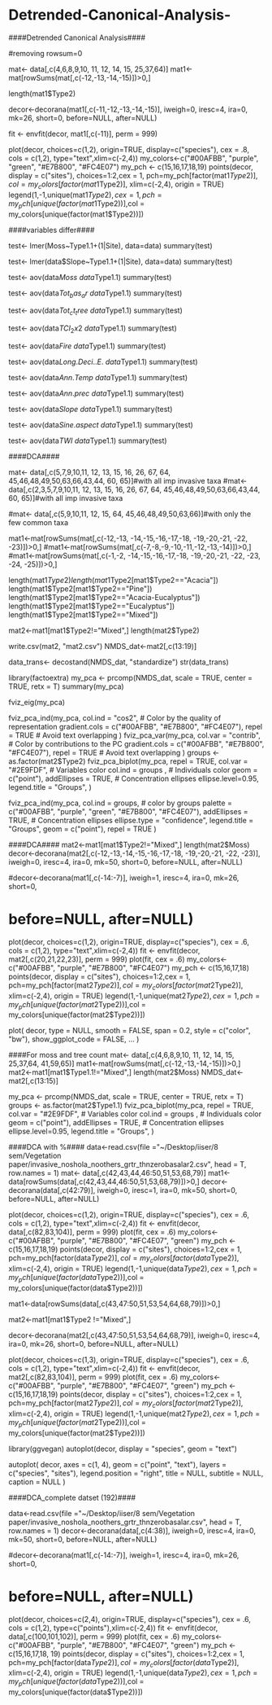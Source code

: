 # Detrended-Canonical-Analysis-

####Detrended Canonical Analysis####

#removing rowsum=0


mat<- data[,c(4,6,8,9,10, 11, 12, 14, 15, 25,37,64)]
mat1<-mat[rowSums(mat[,c(-12,-13,-14,-15)])>0,]

length(mat1$Type2)

decor<-decorana(mat1[,c(-11,-12,-13,-14,-15)], iweigh=0, iresc=4, ira=0, mk=26, short=0,
         before=NULL, after=NULL)

fit <- envfit(decor, mat1[,c(-11)], perm = 999)

plot(decor, choices=c(1,2), origin=TRUE,
     display=c("species"),
     cex = .8, cols = c(1,2), type="text",xlim=c(-2,4))
my_colors<-c("#00AFBB",  "purple", "green", "#E7B800", "#FC4E07")
my_pch <- c(15,16,17,18,19)
points(decor, display = c("sites"),
       choices=1:2,cex = 1, pch=my_pch[factor(mat1$Type2)], col = my_colors[factor(mat1$Type2)], xlim=c(-2,4),  origin = TRUE) 
legend(1,-1,unique(mat1$Type2), cex = 1, pch= my_pch[unique(factor(mat1$Type2))],col = my_colors[unique(factor(mat1$Type2))])



####variables differ####

test<- lmer(Moss~Type1.1+(1|Site), data=data)
summary(test)

test<- lmer(data$Slope~Type1.1+(1|Site), data=data)
summary(test)

test<- aov(data$Moss~data$Type1.1)
summary(test)

test<- aov(data$Tot_bas_ar~data$Type1.1)
summary(test)

test<- aov(data$Tot_ct_tree~data$Type1.1)
summary(test)


test<- aov(data$TCI_2x2~data$Type1.1)
summary(test)

test<- aov(data$Fire~data$Type1.1)
summary(test)

test<- aov(data$Long.Deci..E.~data$Type1.1)
summary(test)

test<- aov(data$Ann.Temp~data$Type1.1)
summary(test)

test<- aov(data$Ann.prec~data$Type1.1)
summary(test)

test<- aov(data$Slope~data$Type1.1)
summary(test)


test<- aov(data$Sine.aspect~data$Type1.1)
summary(test)


test<- aov(data$TWI~data$Type1.1)
summary(test)

####DCA####

mat<- data[,c(5,7,9,10,11, 12, 13, 15, 16, 26, 67, 64, 45,46,48,49,50,63,66,43,44, 60, 65)]#with all imp invasive taxa
#mat<- data[,c(2,3,5,7,9,10,11, 12, 13, 15, 16, 26, 67, 64, 45,46,48,49,50,63,66,43,44, 60, 65)]#with all imp invasive taxa


#mat<- data[,c(5,9,10,11, 12,  15, 64, 45,46,48,49,50,63,66)]#with only the few common taxa


mat1<-mat[rowSums(mat[,c(-12,-13, -14,-15,-16,-17,-18, -19,-20,-21, -22, -23)])>0,]
#mat1<-mat[rowSums(mat[,c(-7,-8,-9,-10,-11,-12,-13,-14)])>0,]
#mat1<-mat[rowSums(mat[,c(-1,-2, -14,-15,-16,-17,-18, -19,-20,-21, -22, -23, -24, -25)])>0,]


length(mat1$Type2)
length(mat1$Type2[mat1$Type2=="Acacia"])
length(mat1$Type2[mat1$Type2=="Pine"])
length(mat1$Type2[mat1$Type2=="Acacia-Eucalyptus"])
length(mat1$Type2[mat1$Type2=="Eucalyptus"])
length(mat1$Type2[mat1$Type2=="Mixed"])

mat2<-mat1[mat1$Type2!="Mixed",]
length(mat2$Type2)

write.csv(mat2, "mat2.csv")
NMDS_dat<-mat2[,c(13:19)]

data_trans<- decostand(NMDS_dat, "standardize")
str(data_trans)



library(factoextra)
my_pca <- prcomp(NMDS_dat, scale = TRUE,
                 center = TRUE, retx = T)
summary(my_pca)

fviz_eig(my_pca)

fviz_pca_ind(my_pca,
             col.ind = "cos2", # Color by the quality of representation
             gradient.cols = c("#00AFBB", "#E7B800", "#FC4E07"),
             repel = TRUE     # Avoid text overlapping
)
fviz_pca_var(my_pca,
             col.var = "contrib", # Color by contributions to the PC
             gradient.cols = c("#00AFBB", "#E7B800", "#FC4E07"),
             repel = TRUE     # Avoid text overlapping
)
groups <- as.factor(mat2$Type2)
fviz_pca_biplot(my_pca, repel = TRUE,
                col.var = "#2E9FDF", # Variables color
                col.ind = groups , # Individuals color
                geom = c("point"),
                addEllipses = TRUE, # Concentration ellipses
                ellipse.level=0.95,
                legend.title = "Groups",
)


fviz_pca_ind(my_pca,
             col.ind = groups, # color by groups
             palette = c("#00AFBB",  "purple", "green", "#E7B800", "#FC4E07"),
             addEllipses = TRUE, # Concentration ellipses
             ellipse.type = "confidence",
             legend.title = "Groups",
             geom = c("point"),
             repel = TRUE
)


####DCA####
mat2<-mat1[mat1$Type2!="Mixed",]
length(mat2$Moss)
decor<-decorana(mat2[,c(-12,-13,-14,-15,-16,-17,-18, -19,-20,-21, -22, -23)], iweigh=0, iresc=4, ira=0, mk=50, short=0,
                before=NULL, after=NULL)


#decor<-decorana(mat1[,c(-14:-7)], iweigh=1, iresc=4, ira=0, mk=26, short=0,
 #               before=NULL, after=NULL)
plot(decor, choices=c(1,2), origin=TRUE,
     display=c("species"),
     cex = .6, cols = c(1,2), type="text",xlim=c(-2,4))
fit <- envfit(decor, mat2[,c(20,21,22,23)], perm = 999)
plot(fit, cex = .6)
my_colors<-c("#00AFBB",  "purple", "#E7B800", "#FC4E07")
my_pch <- c(15,16,17,18)
points(decor, display = c("sites"),
       choices=1:2,cex = 1, pch=my_pch[factor(mat2$Type2)], col = my_colors[factor(mat2$Type2)], xlim=c(-2,4),  origin = TRUE) 
legend(1,-1,unique(mat2$Type2), cex = 1, pch= my_pch[unique(factor(mat2$Type2))],col = my_colors[unique(factor(mat2$Type2))])

plot(
  decor,
  type = NULL,
  smooth = FALSE,
  span = 0.2,
  style = c("color", "bw"),
  show_ggplot_code = FALSE,
  ...
)




####For moss and tree count
mat<- data[,c(4,6,8,9,10, 11, 12, 14, 15, 25,37,64, 41,59,65)]
mat1<-mat[rowSums(mat[,c(-12,-13,-14,-15)])>0,]
mat2<-mat1[mat1$Type1.1!="Mixed",]
length(mat2$Moss)
NMDS_dat<-mat2[,c(13:15)]

my_pca <- prcomp(NMDS_dat, scale = TRUE,
                 center = TRUE, retx = T)
groups <- as.factor(mat2$Type1.1)
fviz_pca_biplot(my_pca, repel = TRUE,
                col.var = "#2E9FDF", # Variables color
                col.ind = groups , # Individuals color
                geom = c("point"),
                addEllipses = TRUE, # Concentration ellipses
                ellipse.level=0.95,
                legend.title = "Groups",
)

####DCA with %####
data<-read.csv(file ="~/Desktop/iiser/8 sem/Vegetation paper/invasive_noshola_noothers_grtr_thnzerobasalar2.csv", head = T, row.names = 1)
mat<- data[,c(42,43,44,46:50,51,53,68,79)]
mat1<-data[rowSums(data[,c(42,43,44,46:50,51,53,68,79)])>0,]
decor<-decorana(data[,c(42:79)], iweigh=0, iresc=1, ira=0, mk=50, short=0,
                before=NULL, after=NULL)

plot(decor, choices=c(1,2), origin=TRUE,
     display=c("species"),
     cex = .6, cols = c(1,2), type="text",xlim=c(-2,4))
fit <- envfit(decor, data[,c(82,83,104)], perm = 999)
plot(fit, cex = .6)
my_colors<-c("#00AFBB",  "purple", "#E7B800", "#FC4E07", "green")
my_pch <- c(15,16,17,18,19)
points(decor, display = c("sites"),
       choices=1:2,cex = 1, pch=my_pch[factor(data$Type2)], col = my_colors[factor(data$Type2)], xlim=c(-2,4),  origin = TRUE) 
legend(1,-1,unique(data$Type2), cex = 1, pch= my_pch[unique(factor(data$Type2))],col = my_colors[unique(factor(data$Type2))])




mat1<-data[rowSums(data[,c(43,47:50,51,53,54,64,68,79)])>0,]

mat2<-mat1[mat1$Type2 !="Mixed",]

decor<-decorana(mat2[,c(43,47:50,51,53,54,64,68,79)], iweigh=0, iresc=4, ira=0, mk=26, short=0,
                before=NULL, after=NULL)

plot(decor, choices=c(1,3), origin=TRUE,
     display=c("species"),
     cex = .6, cols = c(1,2), type="text",xlim=c(-2,4))
fit <- envfit(decor, mat2[,c(82,83,104)], perm = 999)
plot(fit, cex = .6)
my_colors<-c("#00AFBB",  "purple", "#E7B800", "#FC4E07", "green")
my_pch <- c(15,16,17,18,19)
points(decor, display = c("sites"),
       choices=1:2,cex = 1, pch=my_pch[factor(mat2$Type2)], col = my_colors[factor(mat2$Type2)], xlim=c(-2,4),  origin = TRUE) 
legend(1,-1,unique(mat2$Type2), cex = 1, pch= my_pch[unique(factor(mat2$Type2))],col = my_colors[unique(factor(mat2$Type2))])

library(ggvegan)
autoplot(decor, display = "species", geom = "text")

autoplot(
  decor,
  axes = c(1, 4),
  geom = c("point", "text"),
  layers = c("species", "sites"),
  legend.position = "right",
  title = NULL,
  subtitle = NULL,
  caption = NULL
)


####DCA_complete datset (192)####

data<-read.csv(file ="~/Desktop/iiser/8 sem/Vegetation paper/invasive_noshola_noothers_grtr_thnzerobasalar.csv", head = T, row.names = 1)
decor<-decorana(data[,c(4:38)], iweigh=0, iresc=4, ira=0, mk=50, short=0,
                before=NULL, after=NULL)


#decor<-decorana(mat1[,c(-14:-7)], iweigh=1, iresc=4, ira=0, mk=26, short=0,
#               before=NULL, after=NULL)
plot(decor, choices=c(2,4), origin=TRUE,
     display=c("species"),
     cex = .6, cols = c(1,2), type=c("points"),xlim=c(-2,4))
fit <- envfit(decor, data[,c(100,101,102)], perm = 999)
plot(fit, cex = .6)
my_colors<-c("#00AFBB",  "purple", "#E7B800", "#FC4E07", "green")
my_pch <- c(15,16,17,18, 19)
points(decor, display = c("sites"),
       choices=1:2,cex = 1, pch=my_pch[factor(data$Type2)], col = my_colors[factor(data$Type2)], xlim=c(-2,4),  origin = TRUE) 
legend(1,-1,unique(data$Type2), cex = 1, pch= my_pch[unique(factor(data$Type2))],col = my_colors[unique(factor(data$Type2))])





